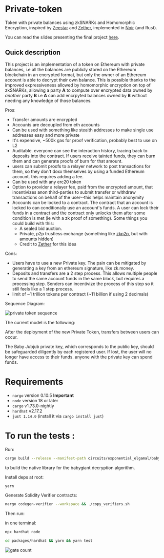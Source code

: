 # Private-token

Token with private balances using zkSNARKs and Homomorphic Encryption, inspired by [Zeestar](https://files.sri.inf.ethz.ch/website/papers/sp22-zeestar.pdf) and [Zether](https://www.privacyitalia.eu/-buenz/papers/zether.pdf), implemented in [Noir](https://noir-lang.org/) (and Rust).

You can read the slides presenting the final project [here](https://docs.google.com/presentation/d/1SDTOthvK1xCXcoKlILIKCobktrDf_ibPUbHtykAQfpc/edit?usp=sharing).

## Quick description

This project is an implementation of a token on Ethereum with private balances, i.e all the balances are publicly stored on the Ethereum blockchain in an encrypted format, but only the owner of an Ethereum account is able to decrypt their own balance. This is possible thanks to the improved expressiveness allowed by homomorphic encryption on top of zkSNARKs, allowing a party **A** to compute over encrypted data owned by _another_ party **B** i.e **A** can add encrpyted balances owned by **B** without needing any knowledge of those balances.

Pros:

- Transfer amounts are encrypted
- Accounts are decoupled from eth accounts
- Can be used with something like stealth addresses to make single use addresses easy and more private
- It's expensive, ~500k gas for proof verification, probably best to use on L2
- Auditable. everyone can see the interaction history, tracing back to deposits into the contract. If users receive tainted funds, they can burn them and can generate proofs of burn for that amount.
- users can submit proofs to a relayer network to post transactions for them, so they don't doxx themselves by using a funded Ethereum account. this requires adding a fee.
- Can be used with any erc20 token
- Option to provider a relayer fee, paid from the encrypted amount, that incentivizes anon third-parties to submit transfer or withdraw transactions on behalf of the user--this helps maintain anonymity
- Accounts can be locked to a contract. The contract that an account is locked to can conditionally use an account's funds. A user can lock their funds in a contract and the contract only unlocks them after some condition is met (ie with a zk proof of something). Some things you could build with this:
  - A sealed bid auction.
  - Private, p2p trustless exchange (something like [zkp2p](https://zkp2p.xyz/), but with amounts hidden)
  - Credit to [Zether](https://www.privacyitalia.eu/-buenz/papers/zether.pdf) for this idea

Cons:

- Users have to use a new Private key. The pain can be mitigated by generating a key from an ethereum signature, like zk.money.
- Deposits and transfers are a 2 step process. This allows multiple people to send the same account funds in the same block, but requires a processing step. Senders can incentivize the process of this step so it still feels like a 1 step process.
- limit of ~1 trillion tokens per contract (~11 billion if using 2 decimals)

Sequence Diagram:

![private token sequence](PrivateTokenSequence.svg)

The current model is the following:

After the deployment of the new Private Token, transfers between users can occur.

The Baby Jubjub private key, which corresponds to the public key, should be safeguarded diligently by each registered user. If lost, the user will no longer have access to their funds. anyone with the private key can spend funds.

# Requirements

- `nargo` version 0.10.5 **Important**
- `node` version 18 or later
- `cargo` v1.73.0-nightly
- `hardhat` v2.17.2
- `just 1.14.0` (install it via `cargo install just`)

# To run the tests :

Run:

```bash
cargo build --release --manifest-path circuits/exponential_elgamal/babygiant_native/Cargo.toml
```

to build the native library for the babygiant decryption algorithm.

Install deps at root:

```bash
yarn
```

Generate Solidity Verifier contracts:

```bash
nargo codegen-verifier --workspace && ./copy_verifiers.sh
```

Then run:

in one terminal:

```bash
npx hardhat node
```

```bash
cd packages/hardhat && yarn && yarn test
```

![gate count](gate_count.png)
